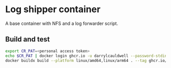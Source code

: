 # Log shipper container

A base container with NFS and a log forwarder script.

## Build and test

```bash
export CR_PAT=<personal access token>
echo $CR_PAT | docker login ghcr.io -u darrylcauldwell --password-stdin        
docker buildx build --platform linux/amd64,linux/arm64 . --tag ghcr.io/darrylcauldwell/log-shipper:latest --push
```
